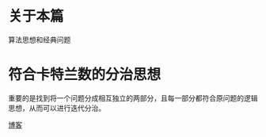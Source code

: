 # 关于本篇

算法思想和经典问题

# 符合卡特兰数的分治思想

重要的是找到将一个问题分成相互独立的两部分，且每一部分都符合原问题的逻辑思想，从而可以进行迭代分治。

[博客](http://lanqi.org/skills/10939/)

